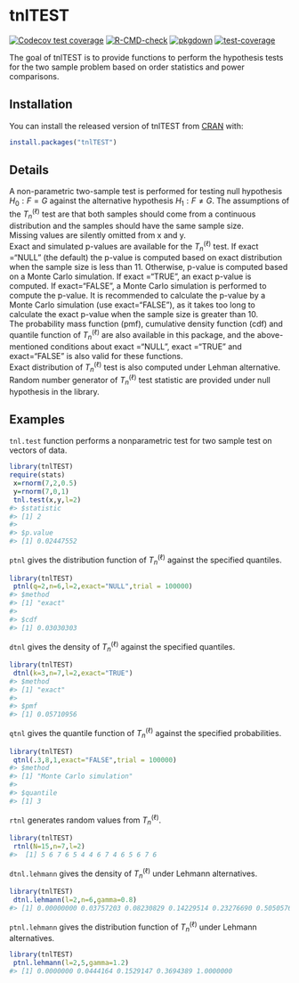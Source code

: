 
<!-- README.md is generated from README.Rmd. Please edit that file -->

# tnlTEST

<!-- badges: start -->

[![Codecov test
coverage](https://codecov.io/gh/ihababusaif/tnlTEST/branch/master/graph/badge.svg)](https://codecov.io/gh/ihababusaif/tnlTEST?branch=master)
[![R-CMD-check](https://github.com/ihababusaif/tnlTEST/workflows/R-CMD-check/badge.svg)](https://github.com/ihababusaif/tnlTEST/actions)
[![pkgdown](https://github.com/ihababusaif/tnlTEST/actions/workflows/pkgdown.yaml/badge.svg)](https://github.com/ihababusaif/tnlTEST/actions/workflows/pkgdown.yaml)
[![test-coverage](https://github.com/ihababusaif/tnlTEST/actions/workflows/test-coverage.yaml/badge.svg)](https://github.com/ihababusaif/tnlTEST/actions/workflows/test-coverage.yaml)
<!-- badges: end -->

The goal of tnlTEST is to provide functions to perform the hypothesis
tests for the two sample problem based on order statistics and power
comparisons.

## Installation

You can install the released version of tnlTEST from
[CRAN](https://CRAN.R-project.org) with:

``` r
install.packages("tnlTEST")
```

## Details

A non-parametric two-sample test is performed for testing null
hypothesis *H*<sub>0</sub> : *F* = *G* against the alternative
hypothesis *H*<sub>1</sub> : *F* ≠ *G*. The assumptions of the
*T*<sub>*n*</sub><sup>(ℓ)</sup> test are that both samples should come
from a continuous distribution and the samples should have the same
sample size.<br /> Missing values are silently omitted from x and
y.<br /> Exact and simulated p-values are available for the
*T*<sub>*n*</sub><sup>(ℓ)</sup> test. If exact =“NULL” (the default) the
p-value is computed based on exact distribution when the sample size is
less than 11. Otherwise, p-value is computed based on a Monte Carlo
simulation. If exact =“TRUE”, an exact p-value is computed. If
exact=“FALSE”, a Monte Carlo simulation is performed to compute the
p-value. It is recommended to calculate the p-value by a Monte Carlo
simulation (use exact=“FALSE”), as it takes too long to calculate the
exact p-value when the sample size is greater than 10. <br /> The
probability mass function (pmf), cumulative density function (cdf) and
quantile function of *T*<sub>*n*</sub><sup>(ℓ)</sup> are also available
in this package, and the above-mentioned conditions about exact =“NULL”,
exact =“TRUE” and exact=“FALSE” is also valid for these functions.<br />
Exact distribution of *T*<sub>*n*</sub><sup>(ℓ)</sup> test is also
computed under Lehman alternative.<br /> Random number generator of
*T*<sub>*n*</sub><sup>(ℓ)</sup> test statistic are provided under null
hypothesis in the library.

## Examples

`tnl.test` function performs a nonparametric test for two sample test on
vectors of data.

``` r
library(tnlTEST)
require(stats)
 x=rnorm(7,2,0.5)
 y=rnorm(7,0,1)
 tnl.test(x,y,l=2)
#> $statistic
#> [1] 2
#> 
#> $p.value
#> [1] 0.02447552
```

`ptnl` gives the distribution function of
*T*<sub>*n*</sub><sup>(ℓ)</sup> against the specified quantiles.

``` r
library(tnlTEST)
 ptnl(q=2,n=6,l=2,exact="NULL",trial = 100000)
#> $method
#> [1] "exact"
#> 
#> $cdf
#> [1] 0.03030303
```

`dtnl` gives the density of *T*<sub>*n*</sub><sup>(ℓ)</sup> against the
specified quantiles.

``` r
library(tnlTEST)
 dtnl(k=3,n=7,l=2,exact="TRUE")
#> $method
#> [1] "exact"
#> 
#> $pmf
#> [1] 0.05710956
```

`qtnl` gives the quantile function of *T*<sub>*n*</sub><sup>(ℓ)</sup>
against the specified probabilities.

``` r
library(tnlTEST)
 qtnl(.3,8,1,exact="FALSE",trial = 100000)
#> $method
#> [1] "Monte Carlo simulation"
#> 
#> $quantile
#> [1] 3
```

`rtnl` generates random values from *T*<sub>*n*</sub><sup>(ℓ)</sup>.

``` r
library(tnlTEST)
 rtnl(N=15,n=7,l=2)
#>  [1] 5 6 7 6 5 4 4 6 7 4 6 5 6 7 6
```

`dtnl.lehmann` gives the density of *T*<sub>*n*</sub><sup>(ℓ)</sup>
under Lehmann alternatives.

``` r
library(tnlTEST)
 dtnl.lehmann(l=2,n=6,gamma=0.8)
#> [1] 0.00000000 0.03757203 0.08230829 0.14229514 0.23276690 0.50505764
```

`ptnl.lehmann` gives the distribution function of
*T*<sub>*n*</sub><sup>(ℓ)</sup> under Lehmann alternatives.

``` r
library(tnlTEST)
 ptnl.lehmann(l=2,5,gamma=1.2)
#> [1] 0.0000000 0.0444164 0.1529147 0.3694389 1.0000000
```
